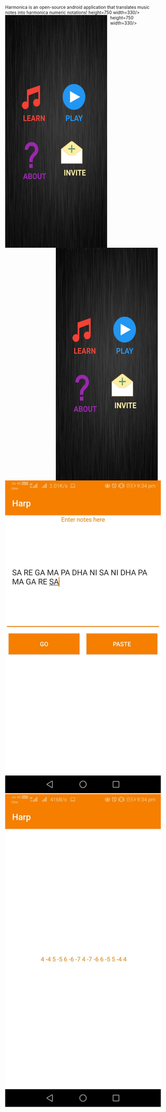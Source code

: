 Harmonica is an open-source android application that translates music notes into harmonica numeric notations!
<img src="1.jpg"
     alt="Harmonica Application"
     style="float: left; margin-right: 10px;"
     height=750 width=330/>
      height=750 width=330/>
<img src="1.jpg"
     alt="Harmonica Application"
     style="float: right; margin-right: 10px;"
     height=750 width=330/>
      height=750 width=330/><BR>
     ![](3.jpg)
    ![](4.jpg)
